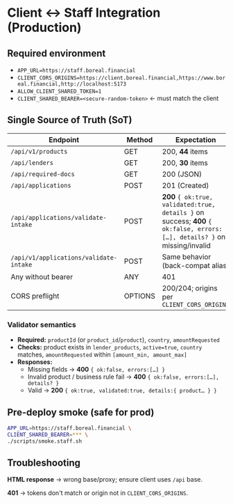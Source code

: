 # Client ↔ Staff Integration (Production)

## Required environment
- `APP_URL=https://staff.boreal.financial`
- `CLIENT_CORS_ORIGINS=https://client.boreal.financial,https://www.boreal.financial,http://localhost:5173`
- `ALLOW_CLIENT_SHARED_TOKEN=1`
- `CLIENT_SHARED_BEARER=<secure-random-token>`  ← must match the client

## Single Source of Truth (SoT)
| Endpoint | Method | Expectation |
|---|---|---|
| `/api/v1/products` | GET | 200, **44** items |
| `/api/lenders` | GET | 200, **30** items |
| `/api/required-docs` | GET | 200 (JSON) |
| `/api/applications` | POST | 201 (Created) |
| `/api/applications/validate-intake` | POST | **200** `{ ok:true, validated:true, details }` on success; **400** `{ ok:false, errors:[…], details? }` on missing/invalid |
| `/api/v1/applications/validate-intake` | POST | Same behavior (back-compat alias) |
| Any without bearer | ANY | 401 |
| CORS preflight | OPTIONS | 200/204; origins per `CLIENT_CORS_ORIGINS` |

### Validator semantics
- **Required:** `productId` (or `product_id`/`product`), `country`, `amountRequested`
- **Checks:** product exists in `lender_products`, `active=true`, `country` matches, `amountRequested` within `[amount_min, amount_max]`
- **Responses:**
  - Missing fields → **400** `{ ok:false, errors:[…] }`
  - Invalid product / business rule fail → **400** `{ ok:false, errors:[…], details? }`
  - Valid → **200** `{ ok:true, validated:true, details:{ product… } }`

## Pre-deploy smoke (safe for prod)
```bash
APP_URL=https://staff.boreal.financial \
CLIENT_SHARED_BEARER=*** \
./scripts/smoke.staff.sh
```

## Troubleshooting

**HTML response** → wrong base/proxy; ensure client uses `/api` base.

**401** → tokens don't match or origin not in `CLIENT_CORS_ORIGINS`.